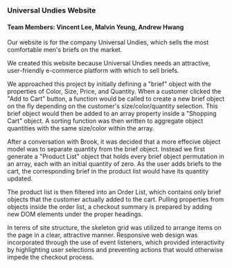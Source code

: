 ### Universal Undies Website

#### Team Members: Vincent Lee, Malvin Yeung, Andrew Hwang

Our website is for the company Universal Undies, which sells the most comfortable men's briefs on the market.

We created this website because Universal Undies needs an attractive, user-friendly e-commerce platform with which to sell briefs.

We approached this project by initially defining a "brief" object with the properties of Color, Size, Price, and Quantity. When a customer clicked the "Add to Cart" button, a function would be called to create a new brief object on the fly depending on the customer's size/color/quantity selection. This brief object would then be added to an array property inside a "Shopping Cart" object. A sorting function was then written to aggregate object quantities with the same size/color within the array.


After a conversation with Brook, it was decided that a more effecive object model was to separate quantity from the brief object. Instead we first generate a "Product List" object that holds every brief object permutation in an array, each with an initial quantity of zero. As the user adds briefs to the cart, the corresponding brief in the product list would have its quantity updated.

The product list is then filtered into an Order List, which contains only brief objects that the customer actually added to the cart. Pulling properties from objects inside the order list, a checkout summary is prepared by adding new DOM elements under the proper headings.

In terms of site structure, the skeleton grid was utilized to arrange items on the page in a clear, attractive manner. Responsive web design was incorporated through the use of event listeners, which provided interactivity by highlighting user selections and preventing actions that would otherwise impede the checkout process.
